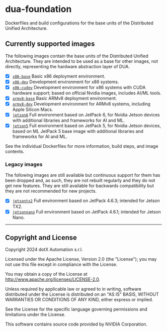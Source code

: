 # dua-foundation

Dockerfiles and build configurations for the base units of the Distributed Unified Architecture.

## Currently supported images

The following images contain the base units of the Distributed Unified Architecture. They are intended to be used as a base for other images, not directly, representing the hardware abstraction layer of DUA.

- [x] [`x86-base`](Dockerfile.x86-base) Basic x86 deployment environment.
- [x] [`x86-dev`](Dockerfile.x86-dev) Development environment for x86 systems.
- [x] [`x86-cudev`](Dockerfile.x86-cudev) Development environment for x86 systems with CUDA hardware support; based on official Nvidia images, includes AI/ML tools.
- [x] [`armv8-base`](Dockerfile.armv8-base) Basic ARMv8 deployment environment.
- [x] [`armv8-dev`](Dockerfile.armv8-dev) Development environment for ARMv8 systems, including Apple Silicon Macs.
- [x] [`jetson6`](Dockerfile.jetson6) Full environment based on JetPack 6, for Nvidia Jetson devices with additional libraries and frameworks for AI and ML.
- [x] [`jetson5`](Dockerfile.jetson5) Full environment based on JetPack 5, for Nvidia Jetson devices, based on ML JetPack 5 base image with additional libraries and frameworks for AI and ML.

See the individual Dockerfiles for more information, build steps, and image contents.

### Legacy images

The following images are still available but continuous support for them has been dropped and, as such, they are not rebuilt regularly and they do not get new features. They are still available for backwards compatibility but they are not recommended for new projects.

- [x] [`jetsontx2`](legacy/Dockerfile.jetsontx2) Full environment based on JetPack 4.6.3; intended for Jetson TX2.
- [x] [`jetsonnano`](legacy/Dockerfile.jetsonnano) Full environment based on JetPack 4.6.1; intended for Jetson Nano.

---

## Copyright and License

Copyright 2024 dotX Automation s.r.l.

Licensed under the Apache License, Version 2.0 (the "License"); you may not use this file except in compliance with the License.

You may obtain a copy of the License at <http://www.apache.org/licenses/LICENSE-2.0>.

Unless required by applicable law or agreed to in writing, software distributed under the License is distributed on an "AS IS" BASIS, WITHOUT WARRANTIES OR CONDITIONS OF ANY KIND, either express or implied.

See the License for the specific language governing permissions and limitations under the License.

This software contains source code provided by NVIDIA Corporation.
